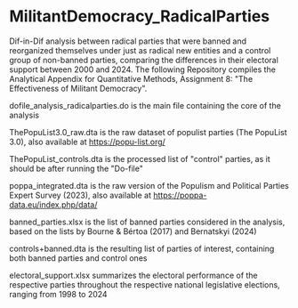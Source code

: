 # MilitantDemocracy_RadicalParties
Dif-in-Dif analysis between radical parties that were banned and reorganized themselves under just as radical new entities and a control group of non-banned parties, comparing the differences in their electoral support between 2000 and 2024.
The following Repository compiles the Analytical Appendix for Quantitative Methods, Assignment 8:  "The Effectiveness of Militant Democracy".
  
  dofile_analysis_radicalparties.do is the main file containing the core of the analysis
  
  ThePopuList3.0_raw.dta is the raw dataset of populist parties (The PopuList 3.0), also available at https://popu-list.org/
  
  ThePopuList_controls.dta is the processed list of "control" parties, as it should be after running the "Do-file"
  
  poppa_integrated.dta is the raw version of the Populism and Political Parties Expert Survey (2023), also available at https://poppa-data.eu/index.php/data/
  
  banned_parties.xlsx is the list of banned parties considered in the analysis, based on the lists by Bourne & Bértoa (2017) and Bernatskyi (2024)
  
  controls+banned.dta is the resulting list of parties of interest, containing both banned parties and control ones
  
  electoral_support.xlsx summarizes the electoral performance of the respective parties throughout the respective national legislative elections, ranging from 1998 to 2024
